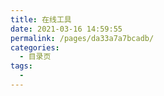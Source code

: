 ```yaml
---
title: 在线工具
date: 2021-03-16 14:59:55
permalink: /pages/da33a7a7bcadb/
categories:
  - 目录页
tags:
  - 
---
```

